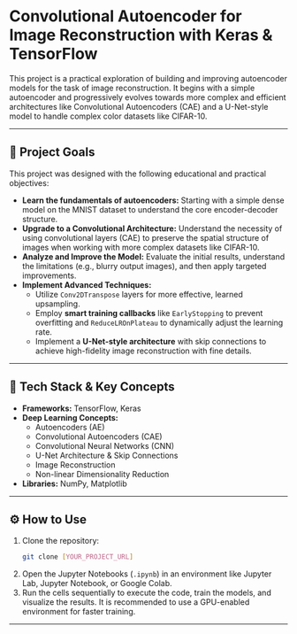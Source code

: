 # Convolutional Autoencoder for Image Reconstruction with Keras & TensorFlow

This project is a practical exploration of building and improving autoencoder models for the task of image reconstruction. It begins with a simple autoencoder and progressively evolves towards more complex and efficient architectures like Convolutional Autoencoders (CAE) and a U-Net-style model to handle complex color datasets like CIFAR-10.

---

## 🎯 Project Goals

This project was designed with the following educational and practical objectives:

-   **Learn the fundamentals of autoencoders:** Starting with a simple dense model on the MNIST dataset to understand the core encoder-decoder structure.
-   **Upgrade to a Convolutional Architecture:** Understand the necessity of using convolutional layers (CAE) to preserve the spatial structure of images when working with more complex datasets like CIFAR-10.
-   **Analyze and Improve the Model:** Evaluate the initial results, understand the limitations (e.g., blurry output images), and then apply targeted improvements.
-   **Implement Advanced Techniques:**
    -   Utilize `Conv2DTranspose` layers for more effective, learned upsampling.
    -   Employ **smart training callbacks** like `EarlyStopping` to prevent overfitting and `ReduceLROnPlateau` to dynamically adjust the learning rate.
    -   Implement a **U-Net-style architecture** with skip connections to achieve high-fidelity image reconstruction with fine details.

---

## 🔧 Tech Stack & Key Concepts

-   **Frameworks:** TensorFlow, Keras
-   **Deep Learning Concepts:**
    -   Autoencoders (AE)
    -   Convolutional Autoencoders (CAE)
    -   Convolutional Neural Networks (CNN)
    -   U-Net Architecture & Skip Connections
    -   Image Reconstruction
    -   Non-linear Dimensionality Reduction
-   **Libraries:** NumPy, Matplotlib

---

## ⚙️ How to Use

1.  Clone the repository:
    ```bash
    git clone [YOUR_PROJECT_URL]
    ```
2.  Open the Jupyter Notebooks (`.ipynb`) in an environment like Jupyter Lab, Jupyter Notebook, or Google Colab.
3.  Run the cells sequentially to execute the code, train the models, and visualize the results. It is recommended to use a GPU-enabled environment for faster training.

---
